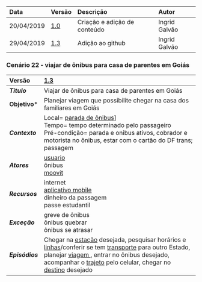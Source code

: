 |Data|Versão|Descrição|Autor|
|:---|:---|:---|:---|
|20/04/2019|[1.0](https://github.com/Andre-Eduardo/2019.1-Requisitos-Moovit/tree/master/cenarios/versao%20cenarios%201.0)|Criação e adição de conteúdo|Ingrid Galvão|
|29/04/2019|[1.3](https://github.com/Andre-Eduardo/2019.1-Requisitos-Moovit/tree/master/cenarios/versao%20cenarios%201.3)|Adição ao github|Ingrid Galvão|


### Cenário 22 - viajar de ônibus para casa de parentes em Goiás
|Versão|[1.3](https://github.com/Andre-Eduardo/2019.1-Requisitos-Moovit/tree/master/cenarios/versao%20cenarios%201.3)
|:-|:-|
|***Titulo***|Viajar de ônibus para casa de parentes em Goiás|
|**Objetivo***|Planejar viagem que possibilite chegar na casa dos familiares em Goiás|
|***Contexto***|Local= [parada de ônibus](https://github.com/Andre-Eduardo/2019.1-Requisitos-Moovit/wiki/L42---parada-de-onibus)]<br> Tempo= tempo determinado pelo passageiro<br>Pré-condição= parada e onibus ativos, cobrador e motorista no ônibus, estar com o cartão do DF trans; passagem
|***Atores***|[usuario](https://github.com/Andre-Eduardo/2019.1-Requisitos-Moovit/wiki/L65-Usu%C3%A1rio)<br>ônibus<br>[moovit](https://github.com/Andre-Eduardo/2019.1-Requisitos-Moovit/wiki/L38---moovit)
|***Recursos***|internet<br>[aplicativo mobile](https://github.com/Andre-Eduardo/2019.1-Requisitos-Moovit/wiki/L03---aplica%C3%A7ao-mobile)<br>dinheiro da passagem<br>passe estudantil<br>
|***Exceção***|greve de ônibus<br>ônibus quebrar<br>ônibus se atrasar
|***Episódios***|Chegar na [estação](https://github.com/Andre-Eduardo/2019.1-Requisitos-Moovit/wiki/L18---esta%C3%A7%C3%A3o) desejada, pesquisar horários e [linhas](https://github.com/Andre-Eduardo/2019.1-Requisitos-Moovit/wiki/L30---linhas)/conferir se tem [transporte](https://github.com/Andre-Eduardo/2019.1-Requisitos-Moovit/wiki/L63---transporte) para outro Estado, planejar [viagem ](https://github.com/Andre-Eduardo/2019.1-Requisitos-Moovit/wiki/L67-Viagem), entrar no ônibus desejado, acompanhar o [trajeto](https://github.com/Andre-Eduardo/2019.1-Requisitos-Moovit/wiki/L63-Trajeto) pelo celular, chegar no [destino](https://github.com/Andre-Eduardo/2019.1-Requisitos-Moovit/wiki/L14---destino) desejado